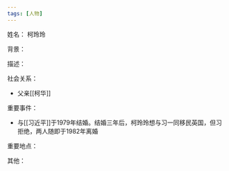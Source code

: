 ```yaml
---
tags: [人物]
---
```


姓名：
柯玲玲

背景：

描述：

社会关系：
- 父亲[[柯华]]

重要事件：
- 与[[习近平]]于1979年结婚。结婚三年后，柯玲玲想与习一同移民英国，但习拒绝，两人随即于1982年离婚

重要地点：

其他：
